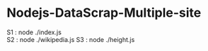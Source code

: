 # Nodejs-DataScrap-Multiple-site

S1 : node ./index.js   
S2 : node ./wikipedia.js 
S3 : node ./height.js
